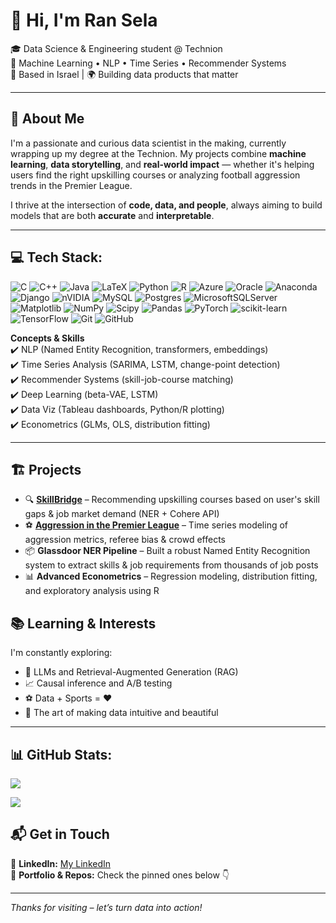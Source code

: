 # 👋 Hi, I'm Ran Sela

🎓 Data Science & Engineering student @ Technion  
🚀 Machine Learning • NLP • Time Series • Recommender Systems  
📍 Based in Israel | 🌍 Building data products that matter

---

## 🧠 About Me

I'm a passionate and curious data scientist in the making, currently wrapping up my degree at the Technion. My projects combine **machine learning**, **data storytelling**, and **real-world impact** — whether it's helping users find the right upskilling courses or analyzing football aggression trends in the Premier League.

I thrive at the intersection of **code, data, and people**, always aiming to build models that are both **accurate** and **interpretable**.

---

## 💻 Tech Stack:
![C](https://img.shields.io/badge/c-%2300599C.svg?style=for-the-badge&logo=c&logoColor=white) ![C++](https://img.shields.io/badge/c++-%2300599C.svg?style=for-the-badge&logo=c%2B%2B&logoColor=white) ![Java](https://img.shields.io/badge/java-%23ED8B00.svg?style=for-the-badge&logo=openjdk&logoColor=white) ![LaTeX](https://img.shields.io/badge/latex-%23008080.svg?style=for-the-badge&logo=latex&logoColor=white) ![Python](https://img.shields.io/badge/python-3670A0?style=for-the-badge&logo=python&logoColor=ffdd54) ![R](https://img.shields.io/badge/r-%23276DC3.svg?style=for-the-badge&logo=r&logoColor=white) ![Azure](https://img.shields.io/badge/azure-%230072C6.svg?style=for-the-badge&logo=microsoftazure&logoColor=white) ![Oracle](https://img.shields.io/badge/Oracle-F80000?style=for-the-badge&logo=oracle&logoColor=white) ![Anaconda](https://img.shields.io/badge/Anaconda-%2344A833.svg?style=for-the-badge&logo=anaconda&logoColor=white) ![Django](https://img.shields.io/badge/django-%23092E20.svg?style=for-the-badge&logo=django&logoColor=white) ![nVIDIA](https://img.shields.io/badge/cuda-000000.svg?style=for-the-badge&logo=nVIDIA&logoColor=green) ![MySQL](https://img.shields.io/badge/mysql-4479A1.svg?style=for-the-badge&logo=mysql&logoColor=white) ![Postgres](https://img.shields.io/badge/postgres-%23316192.svg?style=for-the-badge&logo=postgresql&logoColor=white) ![MicrosoftSQLServer](https://img.shields.io/badge/Microsoft%20SQL%20Server-CC2927?style=for-the-badge&logo=microsoft%20sql%20server&logoColor=white) ![Matplotlib](https://img.shields.io/badge/Matplotlib-%23ffffff.svg?style=for-the-badge&logo=Matplotlib&logoColor=black) ![NumPy](https://img.shields.io/badge/numpy-%23013243.svg?style=for-the-badge&logo=numpy&logoColor=white) ![Scipy](https://img.shields.io/badge/SciPy-%230C55A5.svg?style=for-the-badge&logo=scipy&logoColor=%white) ![Pandas](https://img.shields.io/badge/pandas-%23150458.svg?style=for-the-badge&logo=pandas&logoColor=white) ![PyTorch](https://img.shields.io/badge/PyTorch-%23EE4C2C.svg?style=for-the-badge&logo=PyTorch&logoColor=white) ![scikit-learn](https://img.shields.io/badge/scikit--learn-%23F7931E.svg?style=for-the-badge&logo=scikit-learn&logoColor=white) ![TensorFlow](https://img.shields.io/badge/TensorFlow-%23FF6F00.svg?style=for-the-badge&logo=TensorFlow&logoColor=white) ![Git](https://img.shields.io/badge/git-%23F05033.svg?style=for-the-badge&logo=git&logoColor=white) ![GitHub](https://img.shields.io/badge/github-%23121011.svg?style=for-the-badge&logo=github&logoColor=white)

**Concepts & Skills**  
✔️ NLP (Named Entity Recognition, transformers, embeddings)  
✔️ Time Series Analysis (SARIMA, LSTM, change-point detection)  
✔️ Recommender Systems (skill-job-course matching)  
✔️ Deep Learning (beta-VAE, LSTM)  
✔️ Data Viz (Tableau dashboards, Python/R plotting)  
✔️ Econometrics (GLMs, OLS, distribution fitting)

---

## 🏗️ Projects

- 🔍 **[SkillBridge](https://github.com/RanSela-033/Skill-Bridge_AI_tool)** – Recommending upskilling courses based on user's skill gaps & job market demand (NER + Cohere API)
- ⚽ **[Aggression in the Premier League](https://github.com/RanSela-033/Premier-League-Aggression)** – Time series modeling of aggression metrics, referee bias & crowd effects
- 📦 **Glassdoor NER Pipeline** – Built a robust Named Entity Recognition system to extract skills & job requirements from thousands of job posts
- 📊 **Advanced Econometrics** – Regression modeling, distribution fitting, and exploratory analysis using R


## 📚 Learning & Interests

I'm constantly exploring:
- 🤖 LLMs and Retrieval-Augmented Generation (RAG)
- 📈 Causal inference and A/B testing
- ⚽ Data + Sports = ❤️
- 🎨 The art of making data intuitive and beautiful

---


## 📊 GitHub Stats:
![](https://github-readme-stats.vercel.app/api/top-langs/?username=RanSela-033&theme=dark&hide_border=false&include_all_commits=false&count_private=true&layout=compact)


[![](https://visitcount.itsvg.in/api?id=RanSela-033&icon=0&color=0)](https://visitcount.itsvg.in)

## 📬 Get in Touch

💼 **LinkedIn:** [My LinkedIn](https://www.linkedin.com/in/ran-sela033/)  
🧠 **Portfolio & Repos:** Check the pinned ones below 👇

---

_Thanks for visiting – let’s turn data into action!_
